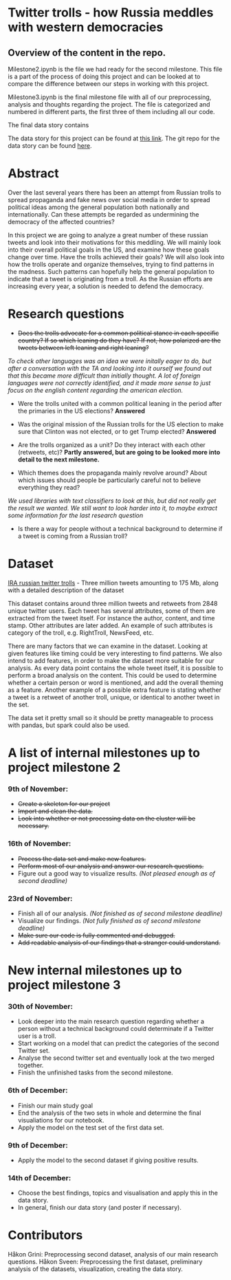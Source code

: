 # Twitter trolls - how Russia meddles with western democracies

## Overview of the content in the repo.
Milestone2.ipynb is the file we had ready for the second milestone. This file is a part of the process of doing this project and can be looked at to compare the difference between our steps in working with this project. 

Milestone3.ipynb is the final milestone file with all of our preprocessing, analysis and thoughts regarding the project. The file is categorized and numbered in different parts, the first three of them including all our code. 

The final data story contains 

The data story for this project can be found at [this link](https://haakonms.github.io/ADAwebsite/).
The git repo for the data story can be found [here](https://github.com/haakonms/ADAwebsite).

# Abstract
Over the last several years there has been an attempt from Russian trolls to spread propaganda and fake news over social media in order to spread political ideas among the general population both nationally and internationally. Can these attempts be regarded as undermining the democracy of the affected countries? 
 
In this project we are going to analyze a great number of these russian tweets and look into their motivations for this meddling. We will mainly look into their overall political goals in the US, and examine how these goals change over time. Have the trolls achieved their goals? We will also look into how the trolls operate and organize themselves, trying to find patterns in the madness. Such patterns can hopefully help the general population to indicate that a tweet is originating from a troll. As the Russian efforts are increasing every year, a solution is needed to defend the democracy.

# Research questions
- ~~Does the trolls advocate for a common political stance in each specific country? If so which leaning do they have? If not, how polarized are the tweets between left leaning and right leaning?~~
 
*To check other languages was an idea we were initally eager to do, but after a conversation with the TA and looking into it ourself we found out that this became more difficult than initially thought. A lot of foreign languages were not correctly identified, and it made more sense to just focus on the english content regarding the american election.*

- Were the trolls united with a common political leaning in the period after the primaries in the US elections? **Answered**
 
- Was the original mission of the Russian trolls for the US election to make sure that Clinton was not elected, or to get Trump elected? **Answered**
 
- Are the trolls organized as a unit? Do they interact with each other (retweets, etc)? **Partly answered, but are going to be looked more into detail to the next milestone.**

- Which themes does the propaganda mainly revolve around? About which issues should people be particularly careful not to believe everything they read? 

*We used libraries with text classifiers to look at this, but did not really get the result we wanted. We still want to look harder into it, to maybe extract some information for the last research question*
 
- Is there a way for people without a technical background to determine if a tweet is coming from a Russian troll?

# Dataset
[IRA russian twitter trolls](https://www.kaggle.com/fivethirtyeight/russian-troll-tweets) - Three million tweets amounting to 175 Mb, along with a detailed description of the dataset 
 
This dataset contains around three million tweets and retweets from 2848 unique twitter users. Each tweet has several attributes, some of them are extracted from the tweet itself. For instance the author, content, and time stamp. Other attributes are later added. An example of such attributes is category of the troll, e.g. RightTroll, NewsFeed, etc.
 
There are many factors that we can examine in the dataset. Looking at given features like timing could be very interesting to find patterns. We also intend to add features, in order to make the dataset more suitable for our analysis. As every data point contains the whole tweet itself, it is possible to perform a broad analysis on the content. This could be used to determine whether a certain person or word is mentioned, and add the overall theming as a feature.  Another example of a possible extra feature is stating whether a tweet is a retweet of another troll, unique, or identical to another tweet in the set. 
 
The data set it pretty small so it should be pretty manageable to process with pandas, but spark could also be used.


# A list of internal milestones up to project milestone 2
### 9th of November:
- ~~Create a skeleton for our project~~
- ~~Import and clean the data.~~
- ~~Look into whether or not processing data on the cluster will be necessary.~~
 
### 16th of November:
- ~~Process the data set and make new features.~~
- ~~Perform most of our analysis and answer our research questions.~~
- Figure out a good way to visualize results. *(Not pleased enough as of second deadline)*
 
### 23rd of November:
- Finish all of our analysis. *(Not finished as of second milestone deadline)*
- Visualize our findings. *(Not fully finished as of second milestone deadline)*
- ~~Make sure our code is fully commented and debugged.~~
- ~~Add readable analysis of our findings that a stranger could understand.~~

# New internal milestones up to project milestone 3

### 30th of November:
- Look deeper into the main  research question regarding whether a person without a technical background could determinate if a Twitter user is a troll.
- Start working on a model that can predict the categories of the second Twitter set.
- Analyse the second twitter set and eventually look at the two merged together.
- Finish the unfinished tasks from the second milestone.

### 6th of December:
- Finish our main study goal
- End the analysis of the two sets in whole and determine the final visualiations for our notebook.
- Apply the model on the test set of the first data set.

### 9th of December:
- Apply the model to the second dataset if giving positive results.

### 14th of December:
- Choose the best findings, topics and visualisation and apply this in the data story.
- In general, finish our data story (and poster if necessary).


# Contributors
Håkon Grini: Preprocessing second dataset, analysis of our main research questions. 
Håkon Sveen: Preprocessing the first dataset, preliminary analysis of the datasets, visualization, creating the data story.

